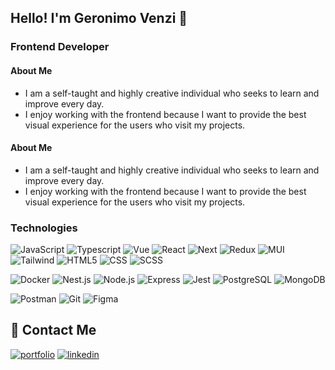 ## Hello! I'm Geronimo Venzi 👋
### Frontend Developer 

#### About Me
- I am a self-taught and highly creative individual who seeks to learn and improve every day.
- I enjoy working with the frontend because I want to provide the best visual experience for the users who visit my projects.
#### About Me
- I am a self-taught and highly creative individual who seeks to learn and improve every day.
- I enjoy working with the frontend because I want to provide the best visual experience for the users who visit my projects.

### Technologies
![JavaScript](https://img.shields.io/badge/-JavaScript-333333?style=flat&logo=javascript)
  ![Typescript](https://img.shields.io/badge/-Typescript-333333?style=flat&logo=typescript)
  ![Vue](https://img.shields.io/badge/-VueJs-333333?style=flat&logo=vue.js)
   ![React](https://img.shields.io/badge/-React-333333?style=flat&logo=react)
  ![Next](https://img.shields.io/badge/-NextJs-333333?style=flat&logo=next.js)
  ![Redux](https://img.shields.io/badge/-Redux-333333?style=flat&logo=redux)
  ![MUI](https://img.shields.io/badge/-MUI-333333?style=flat&logo=mui)
  ![Tailwind](https://img.shields.io/badge/-Tailwind-333333?style=flat&logo=tailwindcss)
    ![HTML5](https://img.shields.io/badge/-HTML5-333333?style=flat&logo=HTML5)
  ![CSS](https://img.shields.io/badge/-CSS-333333?style=flat&logo=CSS3&logoColor=1572B6)
  ![SCSS](https://img.shields.io/badge/-SCSS-333333?style=flat&logo=SASS&logoColor=CE6B9E)

  ![Docker](https://img.shields.io/badge/-Docker-333333?style=flat&logo=docker)
  ![Nest.js](https://img.shields.io/badge/-Nest.js-333333?style=flat&logo=nestjs)
  ![Node.js](https://img.shields.io/badge/-Node.js-333333?style=flat&logo=node.js)
  ![Express](https://img.shields.io/badge/-Express-333333?style=flat&logo=express)
   ![Jest](https://img.shields.io/badge/-Jest-333333?style=flat&logo=jest)
  ![PostgreSQL](https://img.shields.io/badge/-PostgreSQL-333333?style=flat&logo=postgresql)
  ![MongoDB](https://img.shields.io/badge/-MongoDB-333333?style=flat&logo=MongoDB)

  ![Postman](https://img.shields.io/badge/-Postman-333333?style=flat&logo=postman)
  ![Git](https://img.shields.io/badge/-Git-333333?style=flat&logo=git)
  ![Figma](https://img.shields.io/badge/-Figma-333333?style=flat&logo=figma)

## 🔗 Contact Me
[![portfolio](https://img.shields.io/badge/my_portfolio-000?style=for-the-badge&logo=ko-fi&logoColor=white)](https://geronimo-venzi.vercel.app/)
[![linkedin](https://img.shields.io/badge/linkedin-0A66C2?style=for-the-badge&logo=linkedin&logoColor=white)](linkedin.com/in/geronimo-venzi-a6367321b/)

